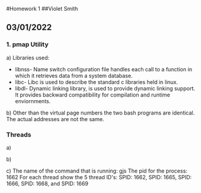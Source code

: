 #Homework 1
##Violet Smith
## 03/01/2022

### 1. pmap Utility

a) Libraries used:
<ul>
    <li> libnss- Name switch configuration file handles each call to a function in which it retrieves data from a system database.
    </li>
    <li> libc- Libc is used to describe the standard c libraries held in linux.
    </li>
    <li> libdl- Dynamic linking library, is used to provide dynamic linking support. It provides backward compatibility for compilation and runtime enviornments.
    </li>

</ul>

b) Other than the virtual page numbers the two bash programs are identical. The actual addresses are not the same.

### Threads

a)

b)

c) The name of the command that is running: gjs
The pid for the process: 1662
For each thread show the 5 thread ID's: SPID: 1662, SPID: 1665, SPID: 1666, SPID: 1668, and SPID: 1669      

